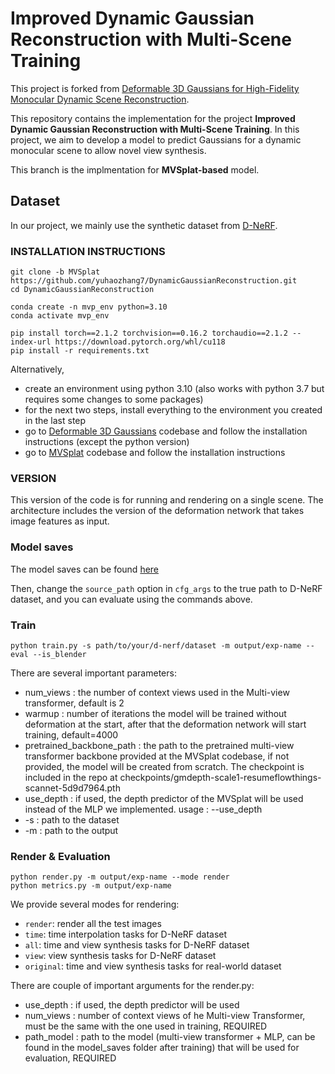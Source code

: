# Improved Dynamic Gaussian Reconstruction with Multi-Scene Training

This project is forked from [Deformable 3D Gaussians for High-Fidelity Monocular Dynamic Scene Reconstruction](https://github.com/ingra14m/Deformable-3D-Gaussians).


This repository contains the implementation for the project **Improved Dynamic Gaussian Reconstruction with Multi-Scene Training**. In this project, we aim to develop a model to predict Gaussians for a dynamic monocular scene to allow novel view synthesis.

This branch is the implmentation for **MVSplat-based** model.

## Dataset

In our project, we mainly use the synthetic dataset from [D-NeRF](https://www.albertpumarola.com/research/D-NeRF/index.html).





### INSTALLATION INSTRUCTIONS

```shell
git clone -b MVSplat https://github.com/yuhaozhang7/DynamicGaussianReconstruction.git
cd DynamicGaussianReconstruction

conda create -n mvp_env python=3.10
conda activate mvp_env

pip install torch==2.1.2 torchvision==0.16.2 torchaudio==2.1.2 --index-url https://download.pytorch.org/whl/cu118
pip install -r requirements.txt

```
Alternatively,

- create an environment using python 3.10 (also works with python 3.7 but requires some changes to some packages)
- for the next two steps, install everything to the environment you created in the last step
- go to [Deformable 3D Gaussians](https://github.com/ingra14m/Deformable-3D-Gaussians) codebase and follow the installation instructions (except the python version)
- go to [MVSplat](https://github.com/donydchen/mvsplat) codebase and follow the installation instructions


### VERSION

This version of the code is for running and rendering on a single scene. The architecture includes the version of the deformation network that takes image features as input. 


### Model saves

The model saves can be found [here](https://drive.google.com/drive/folders/1y2yxnW9KBr9nxgNsVVmtuhbxTqqN3xzh?usp=sharing)

Then, change the `source_path` option in `cfg_args` to the true path to D-NeRF dataset, and you can evaluate using the commands above.

### Train

```shell
python train.py -s path/to/your/d-nerf/dataset -m output/exp-name --eval --is_blender
```
There are several important parameters:
 - num_views : the number of context views used in the Multi-view transformer, default is 2
 - warmup : number of iterations the model will be trained without deformation at the start, after that the deformation network will start training, default=4000
 - pretrained_backbone_path : the path to the pretrained multi-view transformer backbone provided at the MVSplat codebase, if not provided, the model will be created from scratch. The checkpoint is included in the repo at checkpoints/gmdepth-scale1-resumeflowthings-scannet-5d9d7964.pth 
 - use_depth : if used, the depth predictor of the MVSplat will be used instead of the MLP we implemented. usage : --use_depth
 - -s : path to the dataset
 - -m : path to the output

### Render & Evaluation

```shell
python render.py -m output/exp-name --mode render
python metrics.py -m output/exp-name
```

We provide several modes for rendering:

- `render`: render all the test images
- `time`: time interpolation tasks for D-NeRF dataset
- `all`: time and view synthesis tasks for D-NeRF dataset
- `view`: view synthesis tasks for D-NeRF dataset
- `original`: time and view synthesis tasks for real-world dataset

There are couple of important arguments for the render.py:

- use_depth : if used, the depth predictor will be used
- num_views : number of context views of he Multi-view Transformer, must be the same with the one used in training, REQUIRED
- path_model : path to the model (multi-view transformer + MLP, can be found in the model_saves folder after training) that will be used for evaluation, REQUIRED 


